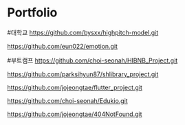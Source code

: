 # Portfolio

#대학교 
https://github.com/bysxx/highpitch-model.git

https://github.com/eun022/emotion.git

#부트캠프
https://github.com/choi-seonah/HIBNB_Project.git

https://github.com/parksihyun87/shlibrary_project.git

https://github.com/jojeongtae/flutter_project.git

https://github.com/choi-seonah/Edukio.git

https://github.com/jojeongtae/404NotFound.git
